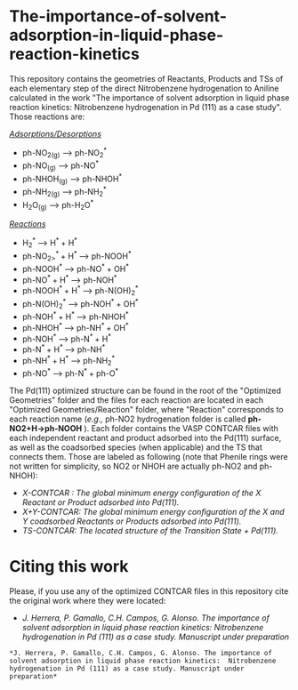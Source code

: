 # The-importance-of-solvent-adsorption-in-liquid-phase-reaction-kinetics

This repository contains the geometries of Reactants, Products and TSs of each elementary step of the direct Nitrobenzene hydrogenation to Aniline calculated in the work "The importance of solvent adsorption in liquid phase reaction kinetics:  Nitrobenzene hydrogenation in Pd (111) as a case study". Those reactions are:

<ins>*Adsorptions/Desorptions*</ins>
   - ph-NO<sub>2(g)</sub>   -->    ph-NO<sub>2</sub><sup>*</sup>
   - ph-NO<sub>(g)</sub>     -->    ph-NO<sup>*</sup>
   - ph-NHOH<sub>(g)</sub>   -->    ph-NHOH<sup>*</sup>
   - ph-NH<sub>2(g)</sub>    -->    ph-NH<sub>2</sub><sup>*</sup>
   - H<sub>2</sub>O<sub>(g)</sub>       -->    ph-H<sub>2</sub>O<sup>*</sup>

<ins>*Reactions*</ins>
   - H<sub>2</sub><sup>* </sup>               -->    H<sup>* </sup>        +  H<sup>*</sup>
   - ph-NO<sub>2></sub><sup>* </sup>  +  H<sup>* </sup>   -->    ph-NOOH<sup>*</sup>
   - ph-NOOH<sup>* </sup>          -->    ph-NO<sup>* </sup>    +  OH<sup>*</sup>
   - ph-NO<sup>* </sup>   +  H<sup>* </sup>  -->    ph-NOH<sup>*</sup>
   - ph-NOOH<sup>* </sup> +  H<sup>* </sup>   -->    ph-N(OH)<sub>2</sub><sup>*</sup>
   - ph-N(OH)<sub>2</sub><sup>* </sup>         -->    ph-NOH<sup>* </sup>   +  OH<sup>*</sup>
   - ph-NOH<sup>* </sup>  +  H<sup>* </sup>   -->    ph-NHOH<sup>*</sup>
   - ph-NHOH<sup>* </sup>          -->    ph-NH<sup>* </sup>    +  OH<sup>*</sup>
   - ph-NOH<sup>* </sup>           -->    ph-N<sup>* </sup>     +  H<sup>*</sup>
   - ph-N<sup>* </sup>    +  H<sup>* </sup>   -->    ph-NH<sup>*</sup>
   - ph-NH<sup>* </sup>   +  H<sup>* </sup>    -->    ph-NH<sub>2</sub><sup>*</sup>
   - ph-NO<sup>* </sup>            -->    ph-N<sup>* </sup>     +  ph-O<sup>*</sup>



   
The Pd(111) optimized structure can be found in the root of the "Optimized Geometries" folder and the files for each reaction are located in each "Optimized Geometries/Reaction" folder, where "Reaction" corresponds to each reaction name (*e.g.,* ph-NO2 hydrogenation folder is called **ph-NO2+H->ph-NOOH** ). Each folder contains the VASP CONTCAR files with each independent reactant and product adsorbed into the Pd(111) surface, as well as the coadsorbed species (when applicable) and the TS that connects them. Those are labeled as following (note that Phenile rings were not written for simplicity, so NO2 or NHOH are actually ph-NO2 and ph-NHOH):
   
   - *X-CONTCAR :  The global minimum energy configuration of the X Reactant or Product adsorbed into Pd(111).*
   - *X+Y-CONTCAR: The global minimum energy configuration of the X and Y coadsorbed Reactants or Products adsorbed into Pd(111).*
   - *TS-CONTCAR:  The located structure of the Transition State + Pd(111).*

# Citing this work
Please, if you use any of the optimized CONTCAR files in this repository cite the original work where they were located:
- *J. Herrera, P. Gamallo, C.H. Campos, G. Alonso. The importance of solvent adsorption in liquid phase reaction kinetics:  Nitrobenzene hydrogenation in Pd (111) as a case study. Manuscript under preparation*

``` *J. Herrera, P. Gamallo, C.H. Campos, G. Alonso. The importance of solvent adsorption in liquid phase reaction kinetics:  Nitrobenzene hydrogenation in Pd (111) as a case study. Manuscript under preparation* ```
